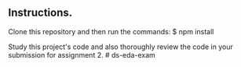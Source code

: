## Instructions.

Clone this repository and then run the commands:
$ npm install

Study this project's code and also thoroughly review the code in your submission for assignment 2.
 #   d s - e d a - e x a m 
 
 
